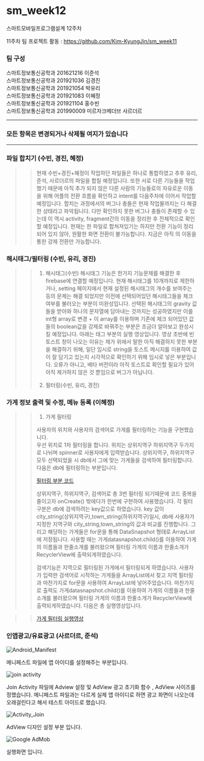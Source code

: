 # sm_week12
스마트모바일프로그램설계 12주차

11주차 팀 프로젝트 활동 : https://github.com/Kim-KyungJin/sm_week11

### 팀 구성   
스마트정보통신공학과 201621216 이준석   
스마트정보통신공학과 201921036 김경진   
스마트정보통신공학과 201921054 박유리   
스마트정보통신공학과 201921083 이혜정   
스마트정보통신공학과 201921104 홍수빈    
스마트정보통신공학과 201990009 미르자크메더브 사르더르    

   ***   
### 모든 항목은 변경되거나 삭제될 여지가 있습니다   
   ***   
   
### 파일 합치기 (수빈, 경진, 혜정)
>> 현재 수빈+경진+혜정이 작업하던 파일들은 하나로 통합하였고 추후 유리, 준석, 사르더르의 파일을 합칠 예정입니다. 또한 서로 다른 기능들을 작업했기 때문에 아직 추가 되지 않은 다른 사람의 기능들로의 자유로운 이동을 위해 어플의 전환 흐름을 확인하고 intent를 다음주차에 이어서 작업할 예정입니다. 합치는 과정에서의 버그나 충돌은 현재 작업물까지는 다 해결한 상태라고 파악됩니다. 다만 확인하지 못한 버그나 충돌이 존재할 수 있는데 이 역시 activity, fragment간의 이동을 정리한 후 전체적으로 확인할 예정입니다.
>> 현재는 한 파일로 합쳐져있기는 하지만 전환 기능이 정리 되어 있지 않아, 원활한 화면 전환이 불가능합니다. 지금은 아직 <intent-filter>의 이동을 통한 강제 전환만 가능합니다.



### 해시태그/필터링 (수빈, 유리, 경진)   
>>1. 해시태그(수빈)
>> 해시태그 기능은 한가지 기능문제를 해결한 후 firebase에 연결할 예정입니다. 현재 해시태그를 10개까지로 제한하거나, setting 페이지에서 현재 설정된 해시태그의 개수를 보여주는 등의 문제는 해결 되었지만 이전에 선택되어있던 해시태그들을 체크여부를 불러오는 부분이 미완성입니다. 선택된 해시태그의 gravity 값들을 받아와 하나의 문자열에 담아내는 것까지는 성공하였지만 이를 int형 array로 변경 + 이 array를 이용하며 기존에 체크 되어있던 값들의 boolean값을 강제로 바꿔주는 부분은 조금더 알아보고 완성시킬 예정입니다.
>> 아래는 태그 부분의 실행 영상입니다. 영상 초반에 빈 토스트 창이 나오는 이유는 제가 위에서 말한 아직 해결하지 못한 부분을 해결하기 위해, 일단 임시로 string을 토스트 메시지를 이용하여 값이 잘 담기고 있는지 시각적으로 확인하기 위해 임시로 넣은 부분입니다. 오류가 아니고, 베타 버전이라 아직 토스트로 확인할 필요가 있어 아직 제거하지 않은 것 뿐임으로 버그가 아닙니다.
>> 
>>2. 필터링(수빈, 유리, 경진)

### 가게 정보 출력 및 수정, 메뉴 등록 (이혜정)
>
>> 1. 가게 필터링
>>
>> 사용자의 위치와 사용자의 검색어로 가게를 필터링하는 기능을 구현했습니다.<br>
>> 우선 위치로 1차 필터링을 합니다. 위치는 상위지역구 하위지역구 두가지로 나뉘며 spinner로 사용자에게 입력받습니다.
>> 상위지역구, 하위지역구 모두 선택되었을 시 db에서 그에 맞는 가게들을 검색하여 필터링합니다.
>> 다음은 db에 필터링하는 부분입니다.
>>
>> [필터링 부분 코드](https://user-images.githubusercontent.com/79883808/119347649-c50e3d00-bcd6-11eb-9f26-85c1d657a470.PNG)
>>
>> 상위지역구, 하위지역구, 검색어로 총 3번 필터링 되기때문에 코드 중복을 줄이고자 onCreate() 밖에다가 한번에 구현하여 사용했습니다.
>> 각 필터 구분은 db에 검색하려는 key값으로 하였습니다.
>> key 값이 city_string(상위지역구),town_string(하위지역구)일시, db에 사용자가 지정한 지역구와 city_string,town_string의 값과 비교를 진행합니다.
>> 그리고 해당하는 가게들은 for문을 통해 DataSnapshot 형태로 ArrayList에 저장됩니다.
>> 사용할 때는 가게datasnapshot.child()를 이용하여 가게의 이름들과 한줄소개를 불러왔으며 필터링 가게의 이름과 한줄소개가 RecyclerView에 출력되게하였습니다.
>>
>> 검색기능은 지역으로 필터링된 가게에서 필터링되게 하였습니다.
>> 사용자가 입력한 검색어로 시작하는 가게들을 ArrayList에서 찾고 지역 필터링과 마찬가지로 for문을 사용하여 ArrayList에 넣어주었습니다.
>> 마찬가지로 출력도 가게datasnapshot.child()를 이용하여 가게의 이름들과 한줄소개를 불러왔으며 필터링 가게의 이름과 한줄소개가 RecyclerView에 출력되게하였습니다.
>> 다음은 총 실행영상입니다.
  
>> [가게 필터링 실행영상](https://user-images.githubusercontent.com/79883808/119344979-4532a380-bcd3-11eb-9fba-3657caac4242.mp4)


### 인앱광고/유료광고 (사르더르, 준석)  

![Android_Manifest](https://user-images.githubusercontent.com/79889548/119346730-8e83f280-bcd5-11eb-8b57-aa0791ddf193.PNG)

메니페스트 파일에 앱 아이디를 설정해주는 부분입니다. 

![join activity](https://user-images.githubusercontent.com/79889548/119346732-8fb51f80-bcd5-11eb-9770-815762ffc8c5.PNG)

Join Activity 파일에 Adview 설정 및 AdView 광고 초기화 함수 , AdView 사이즈를 정했습니다.
메니페스트 파일과는 다르게 실제 앱 아이디로 하면 광고 화면이 나오는데 오래걸린다고 해서 테스트 아이드로 했습니다. 

![Activity_Join](https://user-images.githubusercontent.com/79889548/119346734-904db600-bcd5-11eb-931e-46babd6002a1.PNG)

AdView 디자인 설정 부분 입니다. 

![Google AdMob](https://user-images.githubusercontent.com/79889548/119346735-904db600-bcd5-11eb-80e9-56f7d4860ad6.PNG)

실행화면 입니다. 


